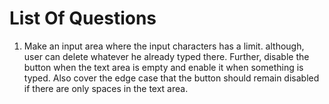 # List Of Questions
1. Make an input area where the input characters has a limit. although, user can delete whatever he already typed there. Further, disable the button 
when the text area is empty and enable it when something is typed. Also cover the edge case that the button should remain disabled if there are only spaces in the text area.
